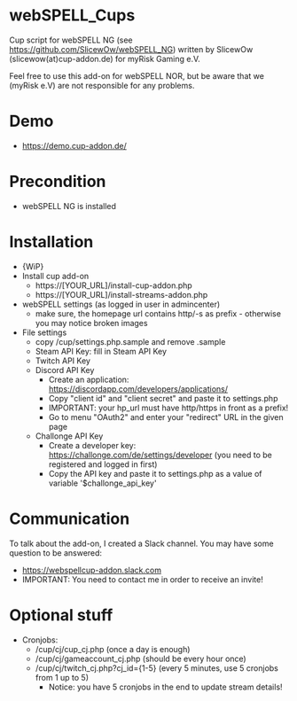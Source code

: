 # webSPELL_Cups
Cup script for webSPELL NG (see https://github.com/SlicewOw/webSPELL_NG) written by SlicewOw (slicewow(at)cup-addon.de) for myRisk Gaming e.V.

Feel free to use this add-on for webSPELL NOR, but be aware that we (myRisk e.V) are not responsible for any problems.

# Demo

* https://demo.cup-addon.de/

# Precondition

* webSPELL NG is installed

# Installation
* {WiP}
* Install cup add-on
    * https://[YOUR_URL]/install-cup-addon.php
    * https://[YOUR_URL]/install-streams-addon.php
* webSPELL settings (as logged in user in admincenter)
    * make sure, the homepage url contains http/-s as prefix - otherwise you may notice broken images
* File settings
    * copy /cup/settings.php.sample and remove .sample
    * Steam API Key: fill in Steam API Key
    * Twitch API Key
    * Discord API Key
        * Create an application: https://discordapp.com/developers/applications/
        * Copy "client id" and "client secret" and paste it to settings.php
        * IMPORTANT: your hp_url must have http/https in front as a prefix!
        * Go to menu "OAuth2" and enter your "redirect" URL in the given page
    * Challonge API Key
        * Create a developer key: https://challonge.com/de/settings/developer (you need to be registered and logged in first)
        * Copy the API key and paste it to settings.php as a value of variable '$challonge_api_key'

# Communication

To talk about the add-on, I created a Slack channel. You may have some question to be answered:

* https://webspellcup-addon.slack.com
* IMPORTANT: You need to contact me in order to receive an invite!

# Optional stuff

* Cronjobs:
    * /cup/cj/cup_cj.php (once a day is enough)
    * /cup/cj/gameaccount_cj.php (should be every hour once)
    * /cup/cj/twitch_cj.php?cj_id={1-5} (every 5 minutes, use 5 cronjobs from 1 up to 5)
        * Notice: you have 5 cronjobs in the end to update stream details!
